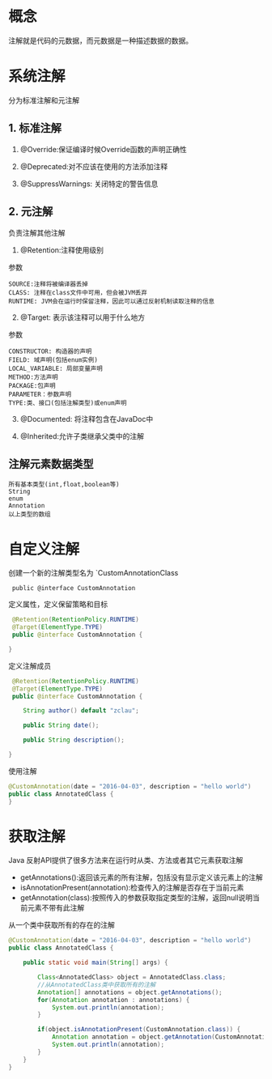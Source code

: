# 概念

注解就是代码的元数据，而元数据是一种描述数据的数据。

# 系统注解

分为标准注解和元注解

## 1. 标准注解

1. @Override:保证编译时候Override函数的声明正确性

2. @Deprecated:对不应该在使用的方法添加注释

3. @SuppressWarnings: 关闭特定的警告信息

## 2. 元注解

负责注解其他注解

1. @Retention:注释使用级别

参数
    
    SOURCE:注释将被编译器丢掉
    CLASS: 注释在class文件中可用，但会被JVM丢弃
    RUNTIME: JVM会在运行时保留注释，因此可以通过反射机制读取注释的信息

2. @Target: 表示该注释可以用于什么地方

参数

    CONSTRUCTOR: 构造器的声明
    FIELD: 域声明(包括enum实例)
    LOCAL_VARIABLE: 局部变量声明
    METHOD:方法声明
    PACKAGE:包声明
    PARAMETER：参数声明
    TYPE:类、接口(包括注解类型)或enum声明

3. @Documented: 将注释包含在JavaDoc中

4. @Inherited:允许子类继承父类中的注解

## 注解元素数据类型

    所有基本类型(int,float,boolean等)
    String
    enum
    Annotation
    以上类型的数组

# 自定义注解

创建一个新的注解类型名为 `CustomAnnotationClass

```
 public @interface CustomAnnotation
```

定义属性，定义保留策略和目标

```java
 @Retention(RetentionPolicy.RUNTIME)
 @Target(ElementType.TYPE)
 public @interface CustomAnnotation {

}
```

定义注解成员

```java
 @Retention(RetentionPolicy.RUNTIME)
 @Target(ElementType.TYPE)
 public @interface CustomAnnotation {

    String author() default "zclau";

    public String date();

    public String description();

}
```

使用注解

```java
@CustomAnnotation(date = "2016-04-03", description = "hello world")
public class AnnotatedClass {
}
```

# 获取注解

Java 反射API提供了很多方法来在运行时从类、方法或者其它元素获取注解

* getAnnotations():返回该元素的所有注解，包括没有显示定义该元素上的注解
* isAnnotationPresent(annotation):检查传入的注解是否存在于当前元素
* getAnnotation(class):按照传入的参数获取指定类型的注解，返回null说明当前元素不带有此注解

从一个类中获取所有的存在的注解

```java
@CustomAnnotation(date = "2016-04-03", description = "hello world")
public class AnnotatedClass {

    public static void main(String[] args) {

        Class<AnnotatedClass> object = AnnotatedClass.class;
        //从AnnotatedClass类中获取所有的注解
        Annotation[] annotations = object.getAnnotations();
        for(Annotation annotation : annotations) {
            System.out.println(annotation);
        }

        if(object.isAnnotationPresent(CustomAnnotation.class)) {
            Annotation annotation = object.getAnnotation(CustomAnnotation.class);
            System.out.println(annotation);
        }
    }
}

```




